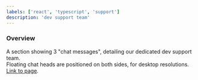 ```yaml
---
labels: ['react', 'typescript', 'support']
description: 'dev support team'
---
```


### Overview
  
A section showing 3 "chat messages", detailing our dedicated dev support team.  
Floating chat heads are positioned on both sides, for desktop resolutions.  
[Link to page](https://bit.dev/enterprise).